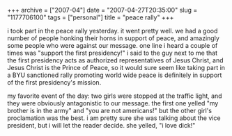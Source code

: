 +++
archive = ["2007-04"]
date = "2007-04-27T20:35:00"
slug = "1177706100"
tags = ["personal"]
title = "peace rally"
+++

i took part in the peace rally yesterday. it went pretty well. we had
a good number of people honking their horns in support of peace, and
amazingly some people who were against our message. one line i heard
a couple of times was "support the first presidency!" i said to the guy
next to me that the first presidency acts as authorized representatives of
Jesus Christ, and Jesus Christ is the Prince of Peace, so it would sure
seem like taking part in a BYU sanctioned rally promoting world wide peace
is definitely in support of the first presidency's mission.

my favorite event of the day: two girls were stopped at the traffic light,
and they were obviously antagonistic to our message. the first one yelled
"my brother is in the army" and "you are not americans!" but the other
girl's proclamation was the best. i am pretty sure she was talking about
the vice president, but i will let the reader decide. she yelled, "i love
dick!"


